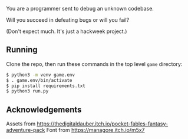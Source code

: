 You are a programmer sent to debug an unknown codebase.

Will you succeed in defeating bugs or will you fail?

(Don't expect much. It's just a hackweek project.)

## Running

Clone the repo, then run these commands in the top level `game` directory:

```sh
$ python3 -m venv game.env
$ . game.env/bin/activate
$ pip install requirements.txt
$ python3 run.py
```

## Acknowledgements

Assets from https://thedigitaldauber.itch.io/pocket-fables-fantasy-adventure-pack
Font from https://managore.itch.io/m5x7
